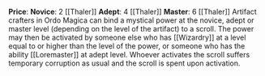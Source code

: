 **Price**:
	**Novice**: 2 [[Thaler]]
	**Adept**: 4 [[Thaler]]
	**Master**: 6 [[Thaler]]
Artifact crafters in Ordo Magica can bind a mystical power at the novice, adept or master level (depending on the level of the artifact) to a scroll. The power may then be activated by someone else who has [[Wizardry]] at a level equal to or higher than the level of the power, or someone who has the ability [[Loremaster]] at adept level. Whoever activates the scroll suffers temporary corruption as usual and the scroll is spent upon activation.
